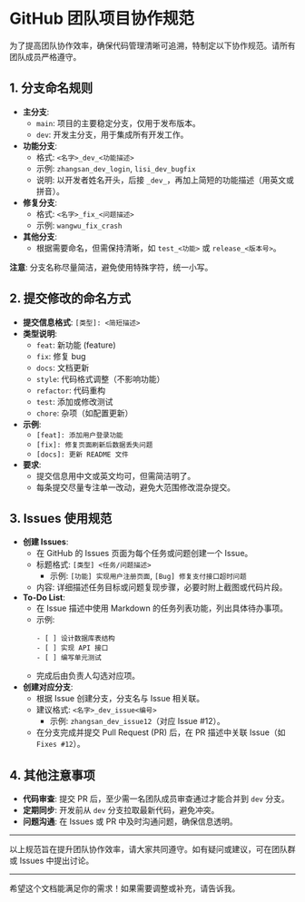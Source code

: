 # GitHub 团队项目协作规范

为了提高团队协作效率，确保代码管理清晰可追溯，特制定以下协作规范。请所有团队成员严格遵守。

## 1. 分支命名规则
- **主分支**: 
  - `main`: 项目的主要稳定分支，仅用于发布版本。
  - `dev`: 开发主分支，用于集成所有开发工作。
- **功能分支**: 
  - 格式: `<名字>_dev_<功能描述>`
  - 示例: `zhangsan_dev_login`, `lisi_dev_bugfix`
  - 说明: 以开发者姓名开头，后接 `_dev_`，再加上简短的功能描述（用英文或拼音）。
- **修复分支**: 
  - 格式: `<名字>_fix_<问题描述>`
  - 示例: `wangwu_fix_crash`
- **其他分支**: 
  - 根据需要命名，但需保持清晰，如 `test_<功能>` 或 `release_<版本号>`。

**注意**: 分支名称尽量简洁，避免使用特殊字符，统一小写。

## 2. 提交修改的命名方式
- **提交信息格式**: `[类型]: <简短描述>`
- **类型说明**:
  - `feat`: 新功能 (feature)
  - `fix`: 修复 bug
  - `docs`: 文档更新
  - `style`: 代码格式调整（不影响功能）
  - `refactor`: 代码重构
  - `test`: 添加或修改测试
  - `chore`: 杂项（如配置更新）
- **示例**:
  - `[feat]: 添加用户登录功能`
  - `[fix]: 修复页面刷新后数据丢失问题`
  - `[docs]: 更新 README 文件`
- **要求**:
  - 提交信息用中文或英文均可，但需简洁明了。
  - 每条提交尽量专注单一改动，避免大范围修改混杂提交。

## 3. Issues 使用规范
- **创建 Issues**:
  - 在 GitHub 的 Issues 页面为每个任务或问题创建一个 Issue。
  - 标题格式: `[类型] <任务/问题描述>`
    - 示例: `[功能] 实现用户注册页面`, `[Bug] 修复支付接口超时问题`
  - 内容: 详细描述任务目标或问题复现步骤，必要时附上截图或代码片段。
- **To-Do List**:
  - 在 Issue 描述中使用 Markdown 的任务列表功能，列出具体待办事项。
  - 示例:
    ```
    - [ ] 设计数据库表结构
    - [ ] 实现 API 接口
    - [ ] 编写单元测试
    ```
  - 完成后由负责人勾选对应项。
- **创建对应分支**:
  - 根据 Issue 创建分支，分支名与 Issue 相关联。
  - 建议格式: `<名字>_dev_issue<编号>`
    - 示例: `zhangsan_dev_issue12`（对应 Issue #12）。
  - 在分支完成并提交 Pull Request (PR) 后，在 PR 描述中关联 Issue（如 `Fixes #12`）。

## 4. 其他注意事项
- **代码审查**: 提交 PR 后，至少需一名团队成员审查通过才能合并到 `dev` 分支。
- **定期同步**: 开发前从 `dev` 分支拉取最新代码，避免冲突。
- **问题沟通**: 在 Issues 或 PR 中及时沟通问题，确保信息透明。

---

以上规范旨在提升团队协作效率，请大家共同遵守。如有疑问或建议，可在团队群或 Issues 中提出讨论。

--- 

希望这个文档能满足你的需求！如果需要调整或补充，请告诉我。